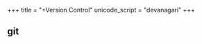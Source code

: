 +++
title = "+Version Control"
unicode_script = "devanagari"
+++

## git
<div class="spreadsheet" src="../git.toml" fullHeightWithRowsPerScreen=8> </div>  

